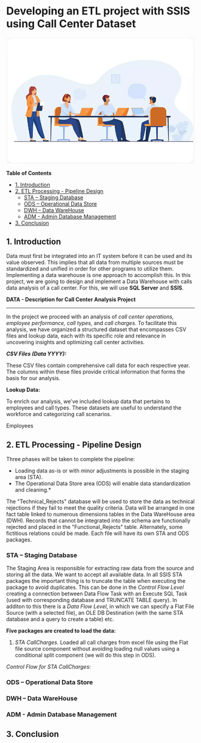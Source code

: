 # Developing an ETL project with SSIS using Call Center Dataset

![image](https://github.com/TetianaShchudla/CallCenterProject/blob/main/callcenter.png)

__Table of Contents__

* [1. Introduction](https://github.com/TetianaShchudla/CallCenterProject/blob/main/README.md#1-introduction)  
* [2. ETL Processing - Pipeline Design](https://github.com/TetianaShchudla/CallCenterProject/blob/main/README.md#2-etl-processing---pipeline-design)
  - [STA – Staging Database](https://github.com/TetianaShchudla/CallCenterProject/blob/main/README.md#sta--staging-database)
  - [ODS – Operational Data Store](https://github.com/TetianaShchudla/CallCenterProject/blob/main/README.md#ods--operational-data-store)
  - [DWH – Data WareHouse](https://github.com/TetianaShchudla/CallCenterProject/blob/main/README.md#dwh--data-warehouse)
  - [ADM - Admin Database Management](https://github.com/TetianaShchudla/CallCenterProject/blob/main/README.md#adm---admin-database-management)
* [3. Conclusion](https://github.com/TetianaShchudla/CallCenterProject/blob/main/README.md#3-conclusion)

## 1. Introduction

Data must first be integrated into an IT system before it can be used and its value observed. This 
implies that all data from multiple sources must be standardized and unified in order for other 
programs to utilize them. Implementing a data warehouse is one approach to accomplish this. 
In this project, we are going to design and implement a Data Warehouse with calls data analysis of a 
call center. For this, we will use __SQL Server__ and __SSIS__. 


__DATA - Description for Call Center Analysis Project__
______________________________

In the project we proceed with an analysis of _call center operations, employee performance, call types,_ 
and _call charges_. To facilitate this analysis, we have organized a structured dataset that encompasses 
CSV files and lookup data, each with its specific role and relevance in uncovering insights and 
optimizing call center activities. 

___CSV Files (Data YYYY):___

These CSV files contain comprehensive call data for each respective year. The columns within these 
files provide critical information that forms the basis for our analysis. 

__Lookup Data:__

To enrich our analysis, we've included lookup data that pertains to employees and call types. These 
datasets are useful to understand the workforce and categorizing call scenarios. 

Employees 

## 2. ETL Processing - Pipeline Design

Three phases will be taken to complete the pipeline: 

- Loading data as-is or with minor adjustments is possible in the staging area (STA). 
- The Operational Data Store area (ODS) will enable data standardization and cleaning.*

The "Technical_Rejects" database will be used to store the data as technical rejections if they fail to 
meet the quality criteria. 
Data will be arranged in one fact table linked to numerous dimensions tables in the Data WareHouse 
area (DWH). Records that cannot be integrated into the schema are functionally rejected and placed 
in the "Functional_Rejects" table. Alternately, some fictitious relations could be made. 
Each file will have its own STA and ODS packages.

### STA – Staging Database

The Staging Area is responsible for extracting raw data from the source and storing all the data. We 
want to accept all available data. 
In all SSIS STA packages the important thing is to truncate the table when executing the package to 
avoid duplicates. This can be done in the _Control Flow Level_ creating a connection between Data Flow 
Task with an Execute SQL Task (used with corresponding database and TRUNCATE TABLE query). In 
additon to this there is a _Data Flow Level_, in which we can specify a Flat File Source (with a selected 
file), an OLE DB Destination (with the same STA database and a query to create a table) etc. 

__Five packages are created to load the data:__

1. _STA CallCharges._ Loaded all call charges from excel file using the Flat file source component 
without avoiding loading null values using a conditional split component (we will do this step 
in ODS).

_Control Flow for STA CallCharges:_



### ODS – Operational Data Store


### DWH – Data WareHouse



### ADM - Admin Database Management





## 3. Conclusion



  
